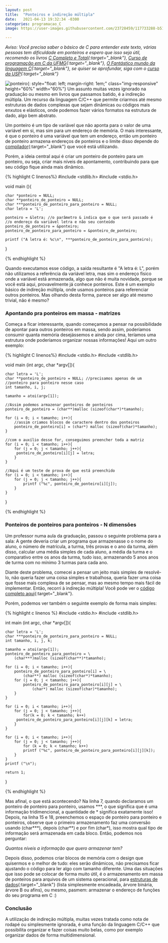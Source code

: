 ```yaml
---
layout: post
title:  "Ponteiros e indireção múltipla"
date:   2021-04-13 19:32:34 -0300
categories: programacao_C
image: https://user-images.githubusercontent.com/23728459/117733288-b51b3700-b1c7-11eb-865b-9217721f558f.jpg

---
```


*Aviso: Você precisa saber o básico de C para entender este texto, 
várias pessoas tem dificuldade em ponteiros e espero que isso seja útil,
 recomendo os livros [C Completo e Total]{:target="_blank"},
[Curso de programação em C da UFMG]{:target="_blank"},
 [O Fantástico mundo da linguagem C]{:target="_blank"}, se quiser se aprofundar,
 siga com o [curso da USP]{:target="_blank"}*

![ponteiro](https://user-images.githubusercontent.com/23728459/117733288-b51b3700-b1c7-11eb-865b-9217721f558f.jpg){: style="float: left; margin-right: 1em;" class="img-responsive" height="60%" width="60%"} Um assunto muitas vezes ignorado na graduação ou mesmo em livros que passamos batido, é a indireção múltipla. 
Um recurso da linguagem C/C++ que permite 
criarmos até mesmo estruturas de dados 
complexas que sejam dinâmicas ou 
códigos mais enxutos e elásticos, 
onde podemos fazer vários formatos na estrutura de dado,
algo bem abstrato.

Um ponteiro é um tipo de variável que não aponta
 para o valor de uma variável em si, mas sim para um endereço de memória.
O mais interessante, é que o ponteiro é uma variável que tem um endereço, então
um ponteiro de ponteiro armazena endereços de ponteiros e o 
limite disso depende do [compilador]{:target="_blank"} que você está utilizando.

Porém, a ideia central aqui é criar um ponteiro de ponteiro para um ponteiro, ou seja, criar mais níveis de apontamento,
contribuindo para que seu código fique ainda mais dinâmico.

{% highlight C linenos%}
#include <stdlib.h>
#include <stdio.h>

void  main (){

    char *ponteiro = NULL;
    char **ponteiro_de_ponteiro = NULL;
    char ***ponteiro_de_ponteiro_para_ponteiro = NULL;
    char letra = 'L';

    ponteiro = &letra; //o parâmetro & indica que o que será passado é
    //o endereço da variável letra e não seu conteúdo
    ponteiro_de_ponteiro = &ponteiro;
    ponteiro_de_ponteiro_para_ponteiro = &ponteiro_de_ponteiro;

    printf ("A letra é: %c\n", ***ponteiro_de_ponteiro_para_ponteiro);
}

{% endhighlight %}

Quando executamos esse código, a saída resultante é "A letra é: L", porém não utilizamos a referência da variável letra,
mas sim o endereço físico onde a variável está armazenada, algo que não é muita novidade, porque se vocẽ está aqui,
 provavelmente já conhece ponteiros. Este é um exemplo básico de indireção múltipla, onde usamos ponteiros para referenciar
  outros ponteiros. Mas olhando desta forma, parece ser algo até mesmo trivial, não é mesmo?
  
<h3>Apontando pra ponteiros em massa - matrizes</h3>

Começa a ficar interessante, quando começamos a pensar na possibilidade de apontar para outros ponteiros em massa, sendo
assim, poderíamos consumir quanta memória desejássemos e ainda por cima, teríamos uma estrutura onde poderíamos organizar
nossas informações! Aqui um outro exemplo:

{% highlight C linenos%}
#include <stdio.h>
#include <stdlib.h>

void main (int argc, char *argv[]){

    char letra = 'L';
    char **ponteiro_de_ponteiro = NULL; //precisamos apenas de um
    //ponteiro para ponteiro nesse caso
    int tamanho, i, j;

    tamanho = atoi(argv[1]);
    
    //Assim podemos armazenar ponteiros de ponteiros
    ponteiro_de_ponteiro = (char**)malloc (sizeof(char*)*tamanho);

    for (i = 0; i < tamanho; i++){
    	//assim criamos blocos de caractere dentro dos ponteiros
        ponteiro_de_ponteiro[i] = (char*) malloc (sizeof(char)*tamanho);
    }

	//com o auxílio desse for, conseguimos preencher toda a matriz
    for (i = 0; i < tamanho; i++){
        for (j = 0; j < tamanho; j++){
         ponteiro_de_ponteiro[i][j] = letra;
        }        
    }
    
    //Aqui é um teste de prova de que está preenchido
    for (i = 0; i < tamanho; i++){
        for (j = 0; j < tamanho; j++){
            printf ("%c", ponteiro_de_ponteiro[i][j]);
        }
    }
}

{% endhighlight %}
<h3>Ponteiros de ponteiros para ponteiros - N dimensões</h3>

Um professor numa aula da graduação, passou o seguinte problema para a sala: A gente deveria criar
um programa que armazenasse o o nome do aluno, o número de matrícula, a turma, três provas e o ano
da turma, além disso, calcular uma média simples de cada aluno, a média da turma e o comparativo
entre os anos da turma, tudo isso, armazenando 5 anos anos de turma com no mínimo 3 turmas para cada ano.

Diante deste problema, comecei a pensar um jeito mais simples de resolvê-lo, não queria fazer uma coisa simples
e trabalhosa, queria fazer uma coisa que fosse mais complexa de se pensar, mas ao mesmo tempo mais fácil de
implementar. Então, recorri à indireção múltipla! Você pode ver o [código completo aqui]{:target="_blank"}.

Porém, podemos ver também o seguinte exemplo de forma mais simples:

{% highlight c linenos %}
#include <stdio.h>
#include <stdlib.h>

int main (int argc, char *argv[]){

    char letra = 'L';
    char ***ponteiro_de_ponteiro_para_ponteiro = NULL;
    int tamanho, i, j, k;

    tamanho = atoi(argv[1]);
    ponteiro_de_ponteiro_para_ponteiro = \
        (char***)malloc (sizeof(char**)*tamanho);

    for (i = 0; i < tamanho; i++){
        ponteiro_de_ponteiro_para_ponteiro[i] = \
            (char**) malloc (sizeof(char*)*tamanho);
        for (j = 0; j < tamanho; j++){
            ponteiro_de_ponteiro_para_ponteiro[i][j] = \
                (char*) malloc (sizeof(char)*tamanho);
        }
    }

    for (i = 0; i < tamanho; i++){
        for (j = 0; j < tamanho; j++){
            for(k = 0; k < tamanho; k++)
         ponteiro_de_ponteiro_para_ponteiro[i][j][k] = letra;
        }        
    }
    
    for (i = 0; i < tamanho; i++){
        for (j = 0; j < tamanho; j++){
            for (k = 0; k < tamanho; k++)
            printf ("%c", ponteiro_de_ponteiro_para_ponteiro[i][j][k]);
        }
    }
    printf ("\n");

    return 1;
}

{% endhighlight %}

Mas afinal, o que está acontecendo? Na linha 7, quando declaramos um ponteiro de ponteiro para ponteiro, usamos \*\*\*, o que
significa que é uma informação tridimencional, a quantidade de * significa exatamente isso! Depois, na linha 15 e 18,
preenchemos o espaço de ponteiro para ponteiro e ponteiros, observe que o primeiro armazenamento faz uma conversão
usando (char\*\*\*), depois (char\*\*) e por fim (char\*), isso mostra qual tipo de informação será armazenada em cada bloco.
Então, podemos nos perguntar:

_Quantos níveis a informação que quero armazenar tem?_

Depois disso, podemos criar blocos de memória com o design que quisermos e o melhor de tudo: eles serão dinâmicos,
não precisamos ficar ajustando o código para ler algo com tamanho diferente. Uma das situações que isso pode se colocar
de forma muito útil, é o armazenamento em massa de ponteiros para arquivos de um sistema operacional, para [estruturas de
dados]{:target="_blank"} (lista simplesmente encadeada, árvore binária, árvore B ou afins), ou mesmo, pasmem: armazenar o endereço de funções
do seu programa em C :)

<h3>Conclusão</h3>

A utilização de indireção múltipla, muitas vezes tratada como nota de rodapé ou simplesmente ignorada, é uma função da
linguagem C/C++ que possibilita organizar e fazer coisas muito belas,
como por exemplo organizar dados de forma multidimensional.

[código completo aqui]: https://github.com/lcsvillela/minhas-atividades-ibilce/blob/main/EDI/Exercicio%20turmas%20escola.c
[Curso de programação em C da UFMG]: http://www2.dcc.ufmg.br/disciplinas/pc/source/introducao_c_renatocm_deeufmg.pdf
[O Fantástico mundo da linguagem C]: https://fiorix.files.wordpress.com/2014/04/o-fantc3a1stico-mundo-da-linguagem-c.pdf
[curso da USP]: https://www.ime.usp.br/~pf/algoritmos/
[C Completo e Total]: https://www.inf.ufpr.br/lesoliveira/download/c-completo-total.pdf
[compilador]: https://pt.wikipedia.org/wiki/Compilador
[estruturas de dados]: https://pt.wikipedia.org/wiki/Estrutura_de_dados
